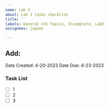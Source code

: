 ```yaml
---
name: Lab 3
about: Lab 3 tasks checklist
title: ''
labels: General CSS Topics, Incomplete, Lab3
assignees: jupoon

---
```


## Add: 
Date Created: 4-20-2023
Date Due: 4-23-2023

### Task List
- [ ] 1
- [ ] 2
- [ ] 3
